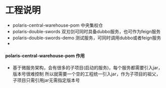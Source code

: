 # 工程说明
* polaris-central-warehouse-pom 中央集权仓
* polaris-double-swords 双刃剑可同时具备dubbo服务，也可作为feign服务
* polaris-double-swords-demo 测试服务，可同时调用dubbo或者feign服务
* 

#### polaris-central-warehouse-pom 作用
*   基于微服务架构，会有很多的子项目(启动的服务)，每个服务都需要引入jar，版本号很难控制
所以就需要一个空的工程统一引入jar，作为子项目的祖父，子项目只需引用jar无需指定版本号 